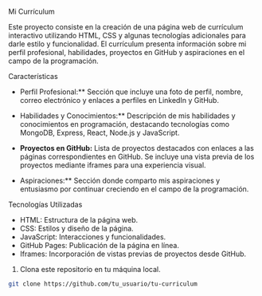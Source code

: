 Mi Currículum

Este proyecto consiste en la creación de una página web de currículum interactivo utilizando HTML, CSS y algunas tecnologías adicionales para darle estilo y funcionalidad. El currículum presenta información sobre mi perfil profesional, habilidades, proyectos en GitHub y aspiraciones en el campo de la programación.

Características

- Perfil Profesional:** Sección que incluye una foto de perfil, nombre, correo electrónico y enlaces a perfiles en LinkedIn y GitHub.

- Habilidades y Conocimientos:** Descripción de mis habilidades y conocimientos en programación, destacando tecnologías como MongoDB, Express, React, Node.js y JavaScript.

- **Proyectos en GitHub:** Lista de proyectos destacados con enlaces a las páginas correspondientes en GitHub. Se incluye una vista previa de los proyectos mediante iframes para una experiencia visual.

- Aspiraciones:** Sección donde comparto mis aspiraciones y entusiasmo por continuar creciendo en el campo de la programación.

Tecnologías Utilizadas

- HTML: Estructura de la página web.
- CSS: Estilos y diseño de la página.
- JavaScript: Interacciones y funcionalidades.
- GitHub Pages: Publicación de la página en línea.
- Iframes: Incorporación de vistas previas de proyectos desde GitHub.



1. Clona este repositorio en tu máquina local.

```bash
git clone https://github.com/tu_usuario/tu-curriculum
